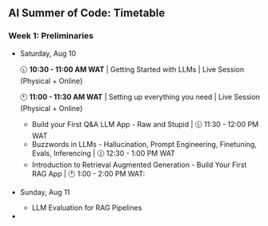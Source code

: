 ## AI Summer of Code: Timetable

### Week 1: Preliminaries

- Saturday, Aug 10
  
  🕥 **10:30 - 11:00 AM WAT** | Getting Started with LLMs | Live Session (Physical + Online)
    
  🕚 **11:00 - 11:30 AM WAT** | Setting up everything you need | Live Session (Physical + Online)
  - Build your First Q&A LLM App - Raw and Stupid | 
    🕦 11:30 - 12:00 PM WAT
  - Buzzwords in LLMs - Hallucination, Prompt Engineering, Finetuning, Evals, Inferencing | 
    🕧 12:30 - 1:00 PM WAT
  - Introduction to Retrieval Augmented Generation - Build Your First RAG App | 
    🕐 1:00 - 2:00 PM WAT:
  
- Sunday, Aug 11
  - LLM Evaluation for RAG Pipelines
- 

